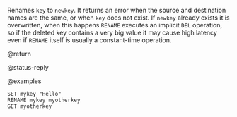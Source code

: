 Renames `key` to `newkey`.
It returns an error when the source and destination names are the same, or when
`key` does not exist.
If `newkey` already exists it is overwritten, when this happens `RENAME` executes an implicit `DEL` operation, so if the deleted key contains a very big value it may cause high latency even if `RENAME` itself is usually a constant-time operation.

@return

@status-reply

@examples

```cli
SET mykey "Hello"
RENAME mykey myotherkey
GET myotherkey
```
